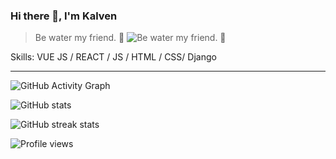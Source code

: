 ### Hi there 👋, I'm Kalven
> Be water my friend. 👊
![Be water my friend. 👊](https://c.tenor.com/wtFkA-UiAN4AAAAC/vaporwave.gif)


Skills: VUE JS / REACT / JS / HTML / CSS/ Django

------------------------------------------------------------------------------------------------------------------------------------------------

![GitHub Activity Graph](https://activity-graph.herokuapp.com/graph?username=KalvenDebig)  

![GitHub stats](https://github-readme-stats.vercel.app/api?username=KalvenDebig&show_icons=true&count_private=true)  

![GitHub streak stats](https://github-readme-streak-stats.herokuapp.com/?user=KalvenDebig)  

![Profile views](https://gpvc.arturio.dev/KalvenDebig)  



